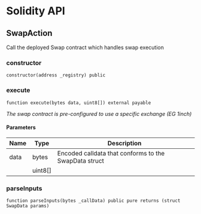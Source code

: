 # Solidity API

## SwapAction

Call the deployed Swap contract which handles swap execution

### constructor

```solidity
constructor(address _registry) public
```

### execute

```solidity
function execute(bytes data, uint8[]) external payable
```

_The swap contract is pre-configured to use a specific exchange (EG 1inch)_

#### Parameters

| Name | Type | Description |
| ---- | ---- | ----------- |
| data | bytes | Encoded calldata that conforms to the SwapData struct |
|  | uint8[] |  |

### parseInputs

```solidity
function parseInputs(bytes _callData) public pure returns (struct SwapData params)
```

